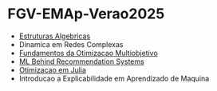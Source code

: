 # FGV-EMAp-Verao2025

- [Estruturas Algebricas](https://ss.cursos.fgv.br/d2l/le/content/164488/Home?itemIdentifier=D2L.LE.Content.ContentObject.ModuleCO-2197833)
- Dinamica em Redes Complexas
- [Fundamentos da Otimizacao Multiobjetivo](https://jefferson.ime.ufg.br/p/18563-publications)
- [ML Behind Recommendation Systems](https://drive.google.com/drive/folders/1Am2RR-tb_yrDgHn0jSLbfiOewobe1BMN)
- [Otimizacao em Julia](https://github.com/bfpc/JuMP-Verao/tree/main)
- Introducao a Explicabilidade em Aprendizado de Maquina

